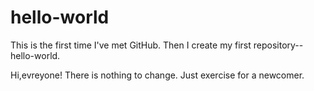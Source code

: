 # hello-world
This is the first time I've met GitHub. Then I create my first repository--hello-world.

Hi,evreyone!
There is nothing to change. Just exercise for a newcomer.
